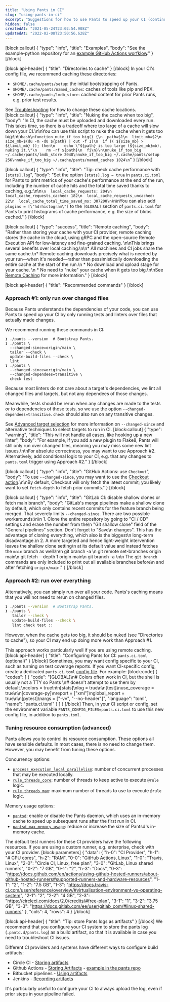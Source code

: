 ```yaml
---
title: "Using Pants in CI"
slug: "using-pants-in-ci"
excerpt: "Suggestions for how to use Pants to speed up your CI (continuous integration)."
hidden: false
createdAt: "2021-05-24T23:02:54.908Z"
updatedAt: "2022-02-08T23:50:56.628Z"
---
```

[block:callout]
{
  "type": "info",
  "title": "Examples",
  "body": "See the example-python repository for an [example GitHub Actions worfklow](https://github.com/pantsbuild/example-python/blob/main/.github/workflows/pants.yaml)."
}
[/block]

[block:api-header]
{
  "title": "Directories to cache"
}
[/block]
In your CI's config file, we recommend caching these directories:

* `$HOME/.cache/pants/setup`: the initial bootstrapping of Pants.
* `$HOME/.cache/pants/named_caches`: caches of tools like pip and PEX.
* `$HOME/.cache/pants/lmdb_store`: cached content for prior Pants runs, e.g. prior test results.

See [Troubleshooting](doc:troubleshooting#how-to-change-your-cache-directory) for how to change these cache locations.
[block:callout]
{
  "type": "info",
  "title": "Nuking the cache when too big",
  "body": "In CI, the cache must be uploaded and downloaded every run. This takes time, so there is a tradeoff where too large of a cache will slow down your CI.\n\nYou can use this script to nuke the cache when it gets too big:\n\n```bash\nfunction nuke_if_too_big() {\n  path=$1\n  limit_mb=$2\n  size_mb=$(du -m -d0 ${path} | cut -f 1)\n  if (( ${size_mb} > ${limit_mb} )); then\n    echo \"${path} is too large (${size_mb}mb), nuking it.\"\n    rm -rf ${path}\n  fi\n}\n\nnuke_if_too_big ~/.cache/pants/lmdb_store 2048\nnuke_if_too_big ~/.cache/pants/setup 256\nnuke_if_too_big ~/.cache/pants/named_caches 1024\n```"
}
[/block]

[block:callout]
{
  "type": "info",
  "title": "Tip: check cache performance with `[stats].log`",
  "body": "Set the option `[stats].log = true` in `pants.ci.toml` for Pants to print metrics of your cache's performance at the end of the run, including the number of cache hits and the total time saved thanks to caching, e.g.:\n\n```\n  local_cache_requests: 204\n  local_cache_requests_cached: 182\n  local_cache_requests_uncached: 22\n  local_cache_total_time_saved_ms: 307200\n```\n\nYou can also add `plugins = [\"hdrhistogram\"]` to the `[GLOBAL]` section of `pants.ci.toml` for Pants to print histograms of cache performance, e.g. the size of blobs cached."
}
[/block]

[block:callout]
{
  "type": "success",
  "title": "Remote caching",
  "body": "Rather than storing your cache with your CI provider, remote caching stores the cache in the cloud, using gRPC and the open-source Remote Execution API for low-latency and fine-grained caching. \n\nThis brings several benefits over local caching:\n\n* All machines and CI jobs share the same cache.\n* Remote caching downloads precisely what is needed by your run—when it's needed—rather than pessimistically downloading the entire cache at the start of the run.\n   * No download and upload stage for your cache. \n   * No need to \"nuke\" your cache when it gets too big.\n\nSee [Remote Caching](doc:remote-caching) for more information."
}
[/block]

[block:api-header]
{
  "title": "Recommended commands"
}
[/block]
### Approach #1: only run over changed files

Because Pants understands the dependencies of your code, you can use Pants to speed up your CI by only running tests and linters over files that actually made changes.

We recommend running these commands in CI:

```shell
❯ ./pants --version  # Bootstrap Pants.
❯ ./pants \
  --changed-since=origin/main \
  tailor --check \
  update-build-files --check \
  lint
❯ ./pants \
  --changed-since=origin/main \
  --changed-dependees=transitive \
  check test
```

Because most linters do not care about a target's dependencies, we lint all changed files and targets, but not any dependees of those changes.

Meanwhile, tests should be rerun when any changes are made to the tests _or_ to dependencies of those tests, so we use the option `--changed-dependees=transitive`. `check` should also run on any transitive changes.

See [Advanced target selection](doc:advanced-target-selection) for more information on `--changed-since` and alternative techniques to select targets to run in CI.
[block:callout]
{
  "type": "warning",
  "title": "This will not handle all cases, like hooking up a new linter",
  "body": "For example, if you add a new plugin to Flake8, Pants will still only run over changed files, meaning you may miss some new lint issues.\n\nFor absolute correctness, you may want to use Approach #2. Alternatively, add conditional logic to your CI, e.g. that any changes to `pants.toml` trigger using Approach #2."
}
[/block]

[block:callout]
{
  "type": "info",
  "title": "GitHub Actions: use `Checkout`",
  "body": "To use `--changed-since`, you may want to use the [Checkout action](https://github.com/actions/checkout).\n\nBy default, Checkout will only fetch the latest commit; you likely want to set `fetch-depth`  to fetch prior commits."
}
[/block]

[block:callout]
{
  "type": "info",
  "title": "GitLab CI: disable shallow clones or fetch main branch",
  "body": "GitLab's merge pipelines make a shallow clone by default, which only contains recent commits for the feature branch being merged. That severely limits `--changed-since`. There are two possible workarounds:\n\n 1. Clone the entire repository by going to \"CI / CD\" settings and erase the number from the\n    \"Git shallow clone\" field of the \"General pipelines\" section. Don't forget to \"Save\n    changes\". This has the advantage of cloning everything, which also is the biggest\n    long-term disadvantage.\n 2. A more targeted and hence light-weight intervention leaves the shallow clone setting\n    at its default value and instead fetches the `main` branch as well:\n\n        git branch -a \n        git remote set-branches origin main\n        git fetch --depth 1 origin main\n        git branch -a \n\n    The `git branch` commands are only included to print out all available branches before\n    and after fetching `origin/main`."
}
[/block]
### Approach #2: run over everything

Alternatively, you can simply run over all your code. Pants's caching means that you will not need to rerun on changed files.

```bash
❯ ./pants --version  # Bootstrap Pants.
❯ ./pants \
   tailor --check \
   update-build-files --check \
   lint check test ::
```

However, when the cache gets too big, it should be nuked (see "Directories to cache"), so your CI may end up doing more work than Approach #1.

This approach works particularly well if you are using remote caching.
[block:api-header]
{
  "title": "Configuring Pants for CI: `pants.ci.toml` (optional)"
}
[/block]
Sometimes, you may want config specific to your CI, such as turning on test coverage reports. If you want CI-specific config, create a dedicated `pants.ci.toml` [config file](doc:options). For example:
[block:code]
{
  "codes": [
    {
      "code": "[GLOBAL]\n# Colors often work in CI, but the shell is usually not a TTY so Pants \n# doesn't attempt to use them by default.\ncolors = true\n\n[stats]\nlog = true\n\n[test]\nuse_coverage = true\n\n[coverage-py]\nreport = [\"xml\"]\nglobal_report = true\n\n[pytest]\nargs = [\"-vv\", \"--no-header\"]",
      "language": "toml",
      "name": "pants.ci.toml"
    }
  ]
}
[/block]
Then, in your CI script or config, set the environment variable `PANTS_CONFIG_FILES=pants.ci.toml` to use this new config file, in addition to `pants.toml`.

### Tuning resource consumption (advanced)

Pants allows you to control its resource consumption. These options all have sensible defaults. In most cases, there is no need to change them. However, you may benefit from tuning these options.

Concurrency options:

* [`process_execution_local_parallelism`](doc:reference-global#section-process-execution-local-parallelism): number of concurrent processes that may be executed locally.
* [`rule_threads_core`](doc:reference-global#section-rule-threads-core): number of threads to keep active to execute `@rule` logic.
* [`rule_threads_max`](doc:reference-global#section-rule-threads-max): maximum number of threads to use to execute `@rule` logic.

Memory usage options:

* [`pantsd`](doc:reference-global#section-pantsd): enable or disable the Pants daemon, which uses an in-memory cache to speed up subsequent runs after the first run in CI.
* [`pantsd_max_memory_usage`](doc:reference-global#section-pantsd-max-memory-usage): reduce or increase the size of Pantsd's in-memory cache.

The default test runners for these CI providers have the following resources. If you are using a custom runner, e.g. enterprise, check with your CI provider.
[block:parameters]
{
  "data": {
    "h-0": "CI Provider",
    "h-1": "# CPU cores",
    "h-2": "RAM",
    "0-0": "GitHub Actions, Linux",
    "1-0": "Travis, Linux",
    "2-0": "Circle CI, Linux, free plan",
    "3-0": "GitLab, Linux shared runners",
    "0-2": "7 GB",
    "0-1": "2",
    "h-3": "Docs",
    "0-3": "https://docs.github.com/en/actions/using-github-hosted-runners/about-github-hosted-runners#supported-runners-and-hardware-resources",
    "1-1": "2",
    "1-2": "7.5 GB",
    "1-3": "https://docs.travis-ci.com/user/reference/overview/#virtualisation-environment-vs-operating-system",
    "2-1": "2",
    "2-2": "4 GB",
    "2-3": "https://circleci.com/docs/2.0/credits/#free-plan",
    "3-1": "1",
    "3-2": "3.75 GB",
    "3-3": "https://docs.gitlab.com/ee/user/gitlab_com/#linux-shared-runners"
  },
  "cols": 4,
  "rows": 4
}
[/block]

[block:api-header]
{
  "title": "Tip: store Pants logs as artifacts"
}
[/block]
We recommend that you configure your CI system to store the pants log (`.pantd.d/pants.log`) as a build artifact, so that it is available in case you need to troubleshoot CI issues.

Different CI providers and systems have different ways to configure build artifacts:

* Circle CI - [Storing artifacts](https://circleci.com/docs/2.0/artifacts/)
* Github Actions - [Storing Artifacts](https://docs.github.com/en/actions/guides/storing-workflow-data-as-artifacts) - [example in the pants repo](https://github.com/pantsbuild/pants/pull/11860) 
* Bitbucket pipelines - [Using artifacts](https://support.atlassian.com/bitbucket-cloud/docs/use-artifacts-in-steps/)
* Jenkins - [Recording artifacts](https://www.jenkins.io/doc/pipeline/tour/tests-and-artifacts/)

It's particularly useful to configure your CI to always upload the log, even if prior steps in your pipeline failed.